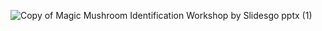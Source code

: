 ![Copy of Magic Mushroom Identification Workshop by Slidesgo pptx (1)](https://github.com/user-attachments/assets/46345dc5-cd13-4617-84c9-aff8449ba5d9)
